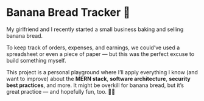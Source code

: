 # Banana Bread Tracker 🧁

My girlfriend and I recently started a small business baking and selling banana bread.

To keep track of orders, expenses, and earnings, we could’ve used a spreadsheet or even a piece of paper — but this was the perfect excuse to build something myself.

This project is a personal playground where I’ll apply everything I know (and want to improve) about the **MERN stack**, **software architecture**, **security best practices**, and more. It might be overkill for banana bread, but it’s great practice — and hopefully fun, too. 🍌🍞
